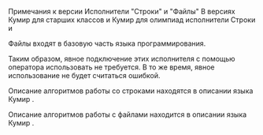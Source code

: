 Примечания к версии
Исполнители "Строки" и "Файлы"
В версиях Кумир для старших классов и Кумир для олимпиад
            исполнители
Строки
и

Файлы
входят в базовую часть языка программирования.

Таким образом, явное подключение этих исполнителя с помощью оператора
использовать
не требуется. В то же время, явное использование не будет
            считаться ошибкой.

Описание алгоритмов работы со строками находятся в описании языка Кумир
.

Описание алгоритмов работы с файлами находится в описании языка Кумир
.
